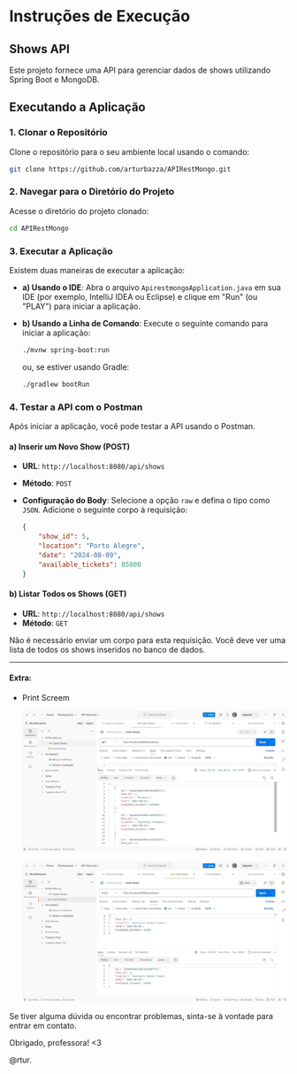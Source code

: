 # Instruções de Execução

## Shows API

Este projeto fornece uma API para gerenciar dados de shows utilizando Spring Boot e MongoDB.

## Executando a Aplicação

### 1. Clonar o Repositório

Clone o repositório para o seu ambiente local usando o comando:

```bash
git clone https://github.com/arturbazza/APIRestMongo.git
```

### 2. Navegar para o Diretório do Projeto

Acesse o diretório do projeto clonado:

```bash
cd APIRestMongo
```

### 3. Executar a Aplicação

Existem duas maneiras de executar a aplicação:

- **a) Usando o IDE**: Abra o arquivo `ApirestmongoApplication.java` em sua IDE (por exemplo, IntelliJ IDEA ou Eclipse) e clique em "Run" (ou "PLAY") para iniciar a aplicação.

- **b) Usando a Linha de Comando**: Execute o seguinte comando para iniciar a aplicação:

    ```bash
    ./mvnw spring-boot:run
    ```

  ou, se estiver usando Gradle:

    ```bash
    ./gradlew bootRun
    ```

### 4. Testar a API com o Postman

Após iniciar a aplicação, você pode testar a API usando o Postman.

#### a) Inserir um Novo Show (POST)

- **URL**: `http://localhost:8080/api/shows`
- **Método**: `POST`
- **Configuração do Body**: Selecione a opção `raw` e defina o tipo como `JSON`. Adicione o seguinte corpo à requisição:

    ```json
    {
        "show_id": 5,
        "location": "Porto Alegre",
        "date": "2024-08-09",
        "available_tickets": 85000
    }
    ```

#### b) Listar Todos os Shows (GET)

- **URL**: `http://localhost:8080/api/shows`
- **Método**: `GET`

Não é necessário enviar um corpo para esta requisição. Você deve ver uma lista de todos os shows inseridos no banco de dados.

---

#### Extra:
   - Print Screem
      
      ![Docker](_GET.jpg)

      ![POST](_POST.jpg)

Se tiver alguma dúvida ou encontrar problemas, sinta-se à vontade para entrar em contato.

Obrigado, professora! <3

@rtur.
